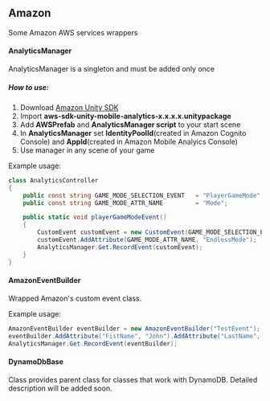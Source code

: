 ## Amazon
Some Amazon AWS services wrappers

#### AnalyticsManager
AnalyticsManager is a singleton and must be added only once

##### How to use: 
1. Download [Amazon Unity SDK](https://s3.amazonaws.com/aws-unity-sdk/latest/aws-unity-sdk.zip)
2. Import **aws-sdk-unity-mobile-analytics-x.x.x.x.unitypackage**
3. Add **AWSPrefab** and **AnalyticsManager script** to your start scene
4. In **AnalyticsManager** set **IdentityPoolId**(created in Amazon Cognito Console) and **AppId**(created in Amazon Mobile Analyics Console)
5. Use manager in any scene of your game

Example usage:

```c#
class AnalyticsController
{
	public const string GAME_MODE_SELECTION_EVENT   = "PlayerGameMode";
	public const string GAME_MODE_ATTR_NAME         = "Mode";

	public static void playerGameModeEvent()
	{
	    CustomEvent customEvent = new CustomEvent(GAME_MODE_SELECTION_EVENT);
	    customEvent.AddAttribute(GAME_MODE_ATTR_NAME, "EndlessMode");
	    AnalyticsManager.Get.RecordEvent(customEvent);
	}
}
```

#### AmazonEventBuilder
Wrapped Amazon's custom event class.

Example usage:

```c#
AmazonEventBuilder eventBuilder = new AmazonEventBuilder("TestEvent");
eventBuilder.AddAttribute("FistName", "John").AddAttribute("LastName", "Smith").AddMetric("Age", 31);
AnalyticsManager.Get.RecordEvent(eventBuilder);
```

#### DynamoDbBase

Class provides parent class for classes that work with DynamoDB. 
Detailed description will be added soon.
